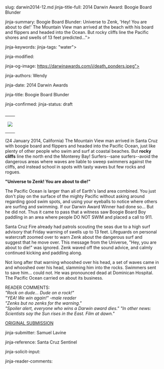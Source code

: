slug: darwin2014-12.md
jinja-title-full: 2014 Darwin Award: Boogie Board Blunder

jinja-summary: Boogie Board Blunder: Universe to Zenk, 'Hey! You are about to die!' The Mountain View man arrived at the beach with his board and flippers and headed into the Ocean.	But rocky cliffs line the Pacific shores and swells of 13 feet predicted...">

jinja-keywords:
jinja-tags: "water">

jinja-modified:

jinja-og-image: https://darwinawards.com/i/death_ponders.jpeg">

jinja-authors: Wendy

jinja-date: 2014 Darwin Awards


jinja-title: Boogie Board Blunder


jinja-confirmed:
jinja-status: draft
<TABLE border=0 align=right><TR><TD align=center>

<A href="/cgi/search.pl?keywords=category%3Dwater&swishindex=stories.data&show_description=yes&maxdisplay=10&maxresults=50"><IMG src="/i/icon/fish.jpg" border=0></A>

</TD></TR></TABLE>

(24 January 2014, California) The Mountain View man arrived in Santa Cruz
with boogie board and flippers and headed into the Pacific Ocean, just like
plenty of other people who swim and surf at coastal beaches. But <B>rocky
cliffs</B> line the north end the Monterey Bay!	 Surfers--sane
surfers--avoid the dangerous areas where waves are liable to sweep swimmers
against the cliffs, and instead school in spots with tasty waves but few
rocks and rogues.

<B>"Universe to Zenk! You are about to die!"</B>

The Pacific Ocean is larger than all of Earth's land area combined. You
just don't play on the surface of the mighty Pacific without asking around
regarding good swim spots, and using your eyeballs to notice where others
are surfing and swimming. If our Darwin Award Winner had done so... But he
did not. Thus it came to pass that a witness saw Boogie Board Boy paddling
in an area where people DO NOT SWIM and placed a call to 911.

Santa Cruz Fire already had patrols scouting the seas due to a high surf
advisory that Friday warning of swells up to 13 feet. Lifeguards on
personal watercraft zoomed over to warn Zenk about the dangerous surf and
suggest that he move over. This message from the Universe, "Hey, you are
about to die!" was ignored. Zenk waved off the sound advice, and calmly
continued kicking and paddling along.

Not long after that warning whooshed over his head, a set of waves came in
and whooshed over his head, slamming him into the rocks. Swimmers sent to
save him... could not. He was pronounced dead at Dominican Hospital. The
Pacific Ocean carried on about its business.

READER COMMENTS:<BR>
<I>
"Rock on dude... Dude on a rock!"<BR>
"YEA! We win again!" -male reader<BR>
"Zenks but no zenks for the warning."<BR>
"Spoiler alert, everyone who wins a Darwin award dies."
"In other news: Scientists say the Sun rises in the East. Film
at dawn."
</I>

<A href="http://darwinawards.com/slush/201401/pending20140126-075706.html">ORIGINAL SUBMISSION</A>

jinja-submitter: Samuel Lavine

jinja-reference: Santa Cruz Sentinel

jinja-solicit-input:

jinja-reader-comments:



<!--#include file=nav_2014.html -->


